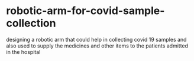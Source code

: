 # robotic-arm-for-covid-sample-collection
designing a robotic arm that could help in collecting covid 19 samples and also used to supply the medicines and other items to the patients admitted in the hospital

